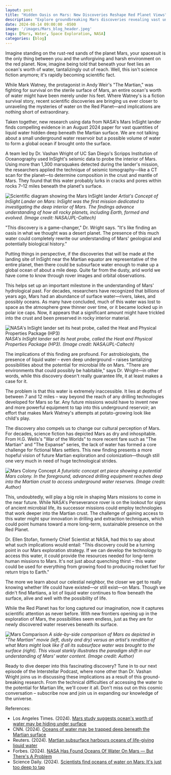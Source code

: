 ```yaml
---
layout: post
title: "Hidden Oasis on Mars: New Discoveries Reshape Red Planet Views"
description: "Explore groundbreaking Mars discoveries revealing vast underground water reserves. Learn how these findings reshape our understanding of Mars' potential for life and future exploration."
date: 2024-08-14 09:00:00 -0500
image: '/images/Mars_blog_header.jpeg'
tags: [Mars, Water, Space Exploration, NASA]
categories: [blog]
---
```


Imagine standing on the rust-red sands of the planet Mars, your spacesuit is the only thing between you and the unforgiving and harsh environment on the red planet. Now, imagine being told that beneath your feet lies an ocean's worth of water, tantalizingly out of reach. Well, this isn't science fiction anymore; it's rapidly becoming scientific fact.

While Mark Watney, the protagonist in Andy Weir's "The Martian," was fighting for survival on the sterile surface of Mars, an entire ocean's worth of water might have been merely under his feet. Where Watney's is a fiction survival story, recent scientific discoveries are bringing us ever closer to unraveling the mysteries of water on the Red Planet—and implications are nothing short of extraordinary.

Taken together, new research using data from NASA's Mars InSight lander finds compelling evidence in an August 2024 paper for vast quantities of liquid water hidden deep beneath the Martian surface. We are not talking about a small underground water reservoir but a possible volume of water to form a global ocean if brought onto the surface.

A team led by Dr. Vashan Wright of UC San Diego's Scripps Institution of Oceanography used InSight's seismic data to probe the interior of Mars. Using more than 1,300 marsquakes detected during the lander's mission, the researchers applied the technique of seismic tomography—like a CT scan for the planet—to determine composition in the crust and mantle of Mars. They found that this water probably lurks in cracks and pores within rocks 7–12 miles beneath the planet's surface.


![Scientific diagram showing the Mars InSight lander](/images/mars.nasa_Insight_lander.webp)
*Artist's Concept of InSight Lander on Mars: InSight was the first mission dedicated to investigating the deep interior of Mars. The findings advance understanding of how all rocky planets, including Earth, formed and evolved. (Image credit: NASA/JPL-Caltech)*

"This discovery is a game-changer," Dr. Wright says. "It's like finding an oasis in what we thought was a desert planet. The presence of this much water could completely rewrite our understanding of Mars' geological and potentially biological history."

Putting things in perspective, if the discoveries that will be made at the landing site of InSight near the Martian equator are representative of the entire planet, then there could be subsurface water enough to make up a global ocean of about a mile deep. Quite far from the dusty, arid world we have come to know through rover images and orbital observations.

This helps set up an important milestone in the understanding of Mars' hydrological past. For decades, researchers have recognized that billions of years ago, Mars had an abundance of surface water—rivers, lakes, and possibly oceans. As many have concluded, much of this water was lost to space as the atmosphere grew thinner over time, or it became locked up in polar ice caps. Now, it appears that a significant amount might have trickled into the crust and been preserved in rocky interior material.

![NASA's InSight lander set its heat probe, called the Heat and Physical Properties Package (HP3)](/images/Insight_lander.webp)
*NASA's InSight lander set its heat probe, called the Heat and Physical Properties Package (HP3). (Image credit: NASA/JPL-Caltech)*

The implications of this finding are profound. For astrobiologists, the presence of liquid water – even deep underground – raises tantalizing possibilities about the potential for microbial life on Mars. "There are environments that could possibly be habitable," says Dr. Wright—in other words, while this discovery doesn't really guarantee life, it at least makes a case for it.

The problem is that this water is extremely inaccessible. It lies at depths of between 7 and 12 miles – way beyond the reach of any drilling technologies developed for Mars so far. Any future missions would have to invent new and more powerful equipment to tap into this underground reservoir; an effort that makes Mark Watney's attempts at potato-growing look like child's play.

The discovery also compels us to change our cultural perception of Mars. For decades, science fiction has depicted Mars as dry and inhospitable. From H.G. Wells's "War of the Worlds" to more recent fare such as "The Martian" and "The Expanse" series, the lack of water has formed a core challenge for fictional Mars settlers. This new finding presents a more hopeful vision of future Martian exploration and colonization—though still one very much in need of huge technological strides.


![Mars Colony Concept](/images/Mars_blog_image_2.jpeg)
*A futuristic concept art piece showing a potential Mars colony. In the foreground, advanced drilling equipment reaches deep into the Martian crust to access underground water reserves. (Image credit: Author)*



This, undoubtedly, will play a big role in shaping Mars missions to come in the near future. While NASA's Perseverance rover is on the lookout for signs of ancient microbial life, its successor missions could employ technologies that work deeper into the Martian crust. The challenge of gaining access to this water might spur innovation in drilling and extraction techniques, which could point humans toward a more long-term, sustainable presence on the Red Planet.

Dr. Ellen Stofan, formerly Chief Scientist at NASA, had this to say about what such implications would entail: "This discovery could be a turning point in our Mars exploration strategy. If we can develop the technology to access this water, it could provide the resources needed for long-term human missions to Mars. It's not just about quenching thirst – this water could be used for everything from growing food to producing rocket fuel for return trips to Earth."

The more we learn about our celestial neighbor, the closer we get to really knowing whether life could have existed—or still exist—on Mars. Though we didn't find Martians, a lot of liquid water continues to flow beneath the surface, alive and well with the possibility of life.

While the Red Planet has for long captured our imagination, now it captures scientific attention as never before. With new frontiers opening up in the exploration of Mars, the possibilities seem endless, just as they are for newly discovered water reserves beneath its surface.


![Mars Comparison](/images/Mars_blog_image_4.jpeg)
*A side-by-side comparison of Mars as depicted in "The Martian" movie (left, dusty and dry) versus an artist's rendition of what Mars might look like if all its subsurface water was brought to the surface (right). This visual starkly illustrates the paradigm shift in our understanding of Mars' water content. (Image credit: Author)*


Ready to dive deeper into this fascinating discovery? Tune in to our next episode of the Interstellar Podcast, where none other than Dr. Vashan Wright joins us in discussing these implications as a result of this ground-breaking research. From the technical difficulties of accessing the water to the potential for Martian life, we'll cover it all. Don't miss out on this cosmic conversation – subscribe now and join us in expanding our knowledge of the universe.

References:

- Los Angeles Times. (2024). <a href="https://www.latimes.com/world-nation/story/2024-08-14/new-mars-study-suggests-an-oceans-worth-of-water-may-be-hiding-beneath-the-red-dusty-surface" target="_blank">Mars study suggests ocean's worth of water may be hiding under surface</a>
- CNN. (2024). <a href="https://www.cnn.com/2024/08/12/science/mars-crust-water-reservoir-insight/index.html" target="_blank">Oceans of water may be trapped deep beneath the Martian surface</a>
- Reuters. (2024). <a href="https://www.reuters.com/science/martian-subsurface-harbours-oceans-life-giving-liquid-water-2024-08-13/" target="_blank">Martian subsurface harbours oceans of life-giving liquid water</a>
- Forbes. (2024). <a href="https://www.forbes.com/sites/jamiecartereurope/2024/08/12/nasa-has-found-oceans-of-water-on-mars---but-theres-a-problem/" target="_blank">NASA Has Found Oceans Of Water On Mars — But There's A Problem</a>
- Science Daily. (2024). <a href="https://www.sciencedaily.com/releases/2024/08/240812160244.htm" target="_blank">Scientists find oceans of water on Mars: It's just too deep to tap</a>